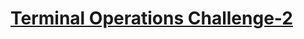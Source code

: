 # [Terminal Operations Challenge-2]()
<div align="justify">

```java  

```



```html  

```
</div>